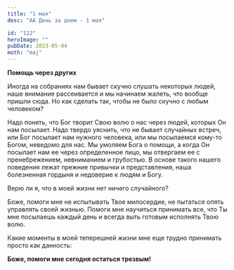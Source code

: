 ```yaml
---
title: "1 мая"
desc: "АА День за днем - 1 мая"

id: "122"
heroImage: ""
pubDate: 2023-05-04
moth: "maj"
---
```


**Помощь через других**

Иногда на собраниях нам бывает скучно слушать некоторых людей, наше внимание
рассеивается и мы начинаем жалеть, что вообще пришли сюда. Но как сделать так,
чтобы не было скучно с любым человеком?

Надо понять, что Бог творит Свою волю о нас через людей, которых Он нам
посылает. Надо твердо уяснить, что не бывает случайных встреч, или Бог
посылает нам нужного человека, или мы посылаемся кому-то Богом, неведомо для
нас. Мы умоляем Бога о помощи, а когда Он посылает нам ее через определенное
лицо, мы отвергаем ее с пренебрежением, невниманием и грубостью. В основе
такого нашего поведения лежат прежние привычки и представления, наша
болезненная гордыня и недоверие к людям и Богу.

Верю ли я, что в моей жизни нет ничего случайного?

Боже, помоги мне не испытывать Твое милосердие, не пытаться опять управлять
своей жизнью. Помоги мне научиться принимать все, что Ты мне посылаешь каждый
день и всегда выть готовым исполнять Твою волю.

Какие моменты в моей теперешней жизни мне еще трудно принимать просто как
данность:

**Боже, помоги мне сегодня остаться трезвым!**

